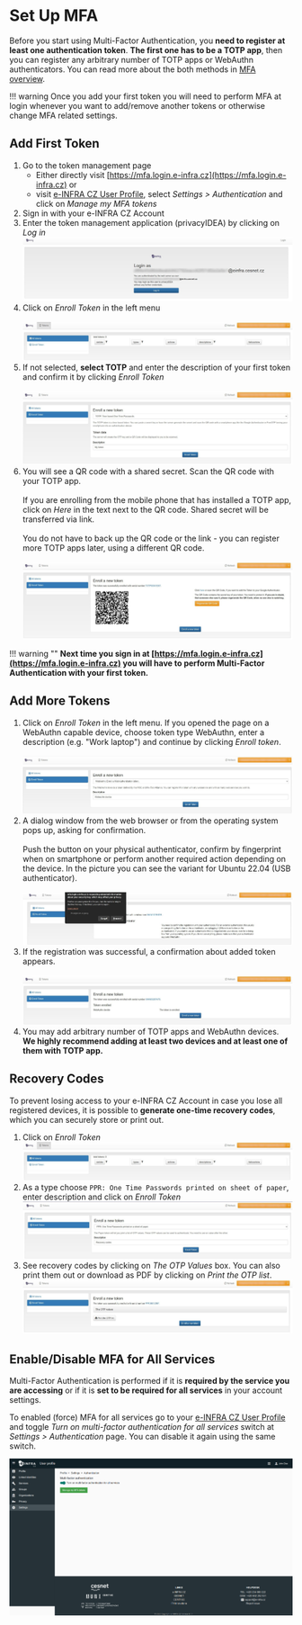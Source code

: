 # Set Up MFA

Before you start using Multi-Factor Authentication, you **need to register 
at least one authentication token**. **The first one has to be a TOTP app**, 
then you can register any arbitrary number of TOTP apps or WebAuthn 
authenticators. You can read more about the both methods in [MFA overview](/account/mfa/#available-methods-of-mfa-verification).

!!! warning
    Once you add your first token you will need to perform MFA at login
    whenever you want to add/remove another tokens or otherwise change MFA
    related settings.

## Add First Token

1. Go to the token management page
   * Either directly visit [https://mfa.login.e-infra.cz](https://mfa.login.e-infra.cz) or
   * visit [e-INFRA CZ User Profile](https://profile.e-infra.cz/), select 
     *Settings > Authentication* and click on *Manage my MFA tokens*
2. Sign in with your e-INFRA CZ Account
3. Enter the token management application (privacyIDEA) by clicking on *Log in*
   <br/>![](add01.jpeg)
4. Click on *Enroll Token* in the left menu<br/>
   <br/>![](add02.jpeg)
5. If not selected, **select TOTP** and enter the description of your first
   token and confirm it by clicking *Enroll Token*<br/>
   <br/>![](add03.jpeg)
6. You will see a QR code with a shared secret. Scan the QR code with your 
   TOTP app.<br/><br/>If you are enrolling from the mobile phone that has 
   installed a TOTP app, click on *Here* in the text next to the QR code. 
   Shared secret will be transferred via link.<br/><br/>You do not have to 
   back up the QR code or the link - you can register more TOTP apps later, 
   using a different QR code.<br/></br>![](add04.jpeg)<br/>

!!! warning ""
    **Next time you sign in at [https://mfa.login.e-infra.cz](https://mfa.login.e-infra.cz) 
    you will have to perform Multi-Factor Authentication with your first 
    token.**

## Add More Tokens

1. Click on *Enroll Token* in the left menu. If you opened the page 
   on a WebAuthn capable device, choose token type WebAuthn, enter a 
   description (e.g. "Work laptop") and continue by clicking *Enroll token*.
   <br/>
   <br/>![](add05.jpeg)
2. A dialog window from the web browser or from the operating system pops up,
   asking for confirmation.<br/><br/>Push the button on your physical 
   authenticator, confirm by fingerprint when on smartphone or perform 
   another required action depending on the device. In the picture you can 
   see the variant for Ubuntu 22.04 (USB authenticator).<br/>
   <br/>![](add06.jpeg)
3. If the registration was successful, a confirmation about added token 
   appears.<br/>
   <br/>![](add07.jpeg)
4. You may add arbitrary number of TOTP apps and WebAuthn devices. **We 
   highly recommend adding at least two devices and at least one of them 
   with TOTP app.**

## Recovery Codes

To prevent losing access to your e-INFRA CZ Account in case you lose all 
registered devices, it is possible to **generate one-time recovery codes**, 
which you can securely store or print out.

1. Click on *Enroll Token*
   <br/>![](recovery01.jpeg)
2. As a type choose `PPR: One Time Passwords printed on sheet of paper`, enter 
   description and click on *Enroll Token*
   <br/>![](recovery02.jpeg)
3. See recovery codes by clicking on *The OTP Values* box. You can also print 
   them out or download as PDF by clicking on *Print the OTP list*.
   <br/>![](recovery03.jpeg)

## Enable/Disable MFA for All Services

Multi-Factor Authentication is performed if it is **required by the service you 
are accessing** or if it is **set to be required for all services** in your 
account settings.

To enabled (force) MFA for all services go to your [e-INFRA CZ User Profile](https://profile.e-infra.cz/profile/settings/auth)
and toggle *Turn on multi-factor authentication for all services* switch at 
*Settings > Authentication* page. You can disable it again using the same switch.

![Enable MFA for all services on User Profile](toggle.png)
